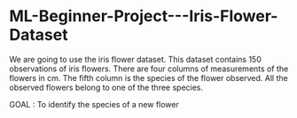 # ML-Beginner-Project---Iris-Flower-Dataset

We are going to use the iris flower dataset. This dataset contains 150 observations of iris flowers. There are four columns of measurements of the flowers in cm. The fifth column is the species of the flower observed. All the observed flowers belong to one of the three species.

GOAL : To identify the species of a new flower
